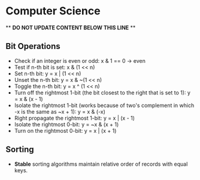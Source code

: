 Computer Science
================

** **DO NOT UPDATE CONTENT BELOW THIS LINE** **

Bit Operations
--------------

* Check if an integer is even or odd: x & 1 == 0 &rarr; even
* Test if n-th bit is set: x & (1 << n)
* Set n-th bit: y = x | (1 << n)
* Unset the n-th bit: y = x & ~(1 << n)
* Toggle the n-th bit: y = x ^ (1 << n)
* Turn off the rightmost 1-bit (the bit closest to the right that is set to 1): y = x & (x - 1)
* Isolate the rightmost 1-bit (works because of two's complement in which -x is the same as ~x + 1): y = x & (-x)
* Right propagate the rightmost 1-bit: y = x | (x - 1)
* Isolate the rightmost 0-bit: y = ~x & (x + 1)
* Turn on the rightmost 0-bit: y = x | (x + 1)

Sorting
-------

* **Stable** sorting algorithms maintain relative order of records with equal keys.

